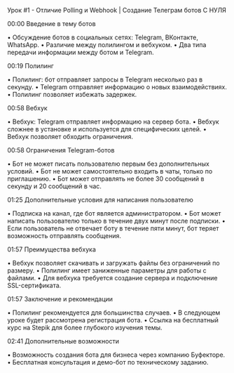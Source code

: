 Урок #1 - Отличие Polling и Webhook | Создание Телеграм ботов С НУЛЯ

00:00 Введение в тему ботов

• Обсуждение ботов в социальных сетях: Telegram, ВКонтакте, WhatsApp.
• Различие между полилингом и вебхуком.
• Два типа передачи информации между ботом и Telegram.

00:19 Полилинг

• Полилинг: бот отправляет запросы в Telegram несколько раз в секунду.
• Telegram отправляет информацию о новых взаимодействиях.
• Полилинг позволяет избежать задержек.

00:58 Вебхук

• Вебхук: Telegram отправляет информацию на сервер бота.
• Вебхук сложнее в установке и используется для специфических целей.
• Вебхук позволяет обходить ограничения.

00:58 Ограничения Telegram-ботов

• Бот не может писать пользователю первым без дополнительных условий.
• Бот не может самостоятельно входить в чаты, только по приглашению.
• Бот может отправлять не более 30 сообщений в секунду и 20 сообщений в час.

01:25 Дополнительные условия для написания пользователю

• Подписка на канал, где бот является администратором.
• Бот может написать пользователю только в течение двух минут после подписки.
• Если пользователь не отвечает боту в течение пяти минут, бот теряет возможность отправлять сообщения.

01:57 Преимущества вебхука

• Вебхук позволяет скачивать и загружать файлы без ограничений по размеру.
• Полилинг имеет заниженные параметры для работы с файлами.
• Для вебхука требуется создание сервера и подключение SSL-сертификата.

01:57 Заключение и рекомендации

• Полилинг рекомендуется для большинства случаев.
• В следующем уроке будет рассмотрена регистрация бота.
• Ссылка на бесплатный курс на Stepik для более глубокого изучения темы.

02:41 Дополнительные возможности

• Возможность создания бота для бизнеса через компанию Буфекторе.
• Бесплатная консультация и демо-бот по техническому заданию.

